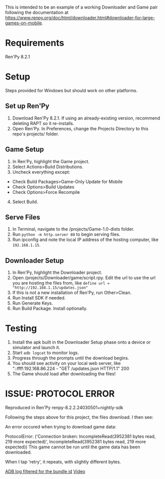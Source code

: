This is intended to be an example of a working Downloader and Game pair following the documentation at https://www.renpy.org/doc/html/downloader.html#downloader-for-large-games-on-mobile.

# Requirements
Ren'Py 8.2.1

# Setup
Steps provided for Windows but should work on other platforms.

## Set up Ren'Py
1. Download Ren'Py 8.2.1. If using an already-existing version, recommend deleting RAPT so it re-installs.
2. Open Ren'Py. In Preferences, change the Projects Directory to this repo's projects/ folder.

## Game Setup
1. In Ren'Py, highlight the Game project.
2. Select Actions>Build Distributions.
3. Uncheck everything except:
  * Check Build Packages>Game-Only Update for Mobile
  * Check Options>Build Updates
  * Check Options>Force Recompile
4. Select Build.

## Serve Files
1. In Terminal, navigate to the <project>/projects/Game-1.0-dists folder.
2. Run `python -m http.server 80` to begin serving files.
3. Run ipconfig and note the local IP address of the hosting computer, like `192.168.1.15`.

## Downloader Setup
1. In Ren'Py, highlight the Downloader project.
2. Open <project>/projects/Downloader/game/script.rpy. Edit the url to use the url you are hosting the files from, like `define url = "http://192.168.1.15/updates.json"`
3. If this is not a new installation of Ren'Py, run Other>Clean.
4. Run Install SDK if needed.
5. Run Generate Keys.
6. Run Build Package. Install optionally.

# Testing
1. Install the apk built in the Downloader Setup phase onto a device or simulator and launch it.
2. Start `adb logcat` to monitor logs.
3. Progress through the prompts until the download begins.
4. You should see activity on your local web server, like "::ffff:192.168.86.224 - "GET /updates.json HTTP/1.1" 200
5. The Game should load after downloading the files!

# ISSUE: PROTOCOL ERROR
Reproduced in Ren'Py renpy-8.2.2.24030501+nightly-sdk

Following the steps above for this project, the files download. I then see: 

An error occured when trying to download game data:

ProtocolError: ('Connection broken: IncompleteRead(3952381 bytes read, 219 more expected)', IncompleteRead(3952381 bytes read, 219 more expected))
This game cannot be run until the game data has been downloaded.

When I tap 'retry', it repeats, with slightly different bytes.

[ADB log filtered for the bundle id](https://github.com/do10HM/renpy-android-downloader-example/blob/issue/protocol-error/Results/adb_log.txt)
[Video](https://github.com/do10HM/renpy-android-downloader-example/blob/issue/protocol-error/Results/Screen_recording_20240309_150218.webm)
